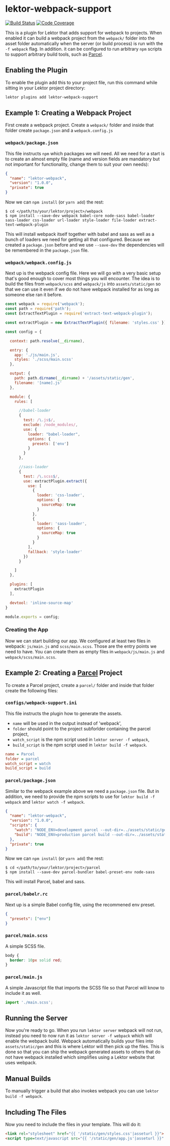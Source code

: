 # lektor-webpack-support

[![Build Status](https://travis-ci.org/lektor/lektor-webpack-support.svg)](https://travis-ci.org/lektor/lektor-webpack-support) [![Code Coverage](https://codecov.io/gh/lektor/lektor-webpack-support/branch/master/graph/badge.svg)](https://codecov.io/gh/lektor/lektor-webpack-support)

This is a plugin for Lektor that adds support for webpack to projects.  When
enabled it can build a webpack project from the `webpack/` folder into the
asset folder automatically when the server (or build process) is run with
the `-f webpack` flag. 
In addition. it can be configured to run arbitrary `npm` scripts to support
arbitrary build tools, such as [Parcel](https://parceljs.org).

## Enabling the Plugin

To enable the plugin add this to your project file, run this command while
sitting in your Lektor project directory:

```bash
lektor plugins add lektor-webpack-support
```

## Example 1: Creating a Webpack Project

First create a webpack project. Create a `webpack/` folder and
inside that folder create `package.json` and a `webpack.config.js`

### `webpack/package.json`

This file instructs `npm` which packages we will need.  All we need for a
start is to create an almost empty file (name and version fields are mandatory
but not important for functionality, change them to suit your own needs):

```json
{
  "name": "lektor-webpack",
  "version": "1.0.0",
  "private": true
}
```

Now we can `npm install` (or `yarn add`) the rest:

```
$ cd </path/to/your/lektor/project>/webpack
$ npm install --save-dev webpack babel-core node-sass babel-loader sass-loader css-loader url-loader style-loader file-loader extract-text-webpack-plugin
```

This will install webpack itself together with babel and sass as well as
a bunch of loaders we need for getting all that configured.  Because we
created a `package.json` before and we use `--save-dev` the dependencies
will be remembered in the `package.json` file.

### `webpack/webpack.config.js`

Next up is the webpack config file.  Here we will go with a very basic
setup that's good enough to cover most things you will encounter.  The
idea is to build the files from `webpack/scss` and `webpack/js` into
`assets/static/gen` so that we can use it even if we do not have webpack
installed for as long as someone else ran it before.

```javascript
const webpack = require('webpack');
const path = require('path');
const ExtractTextPlugin = require('extract-text-webpack-plugin');

const extractPlugin = new ExtractTextPlugin({ filename: 'styles.css' });

const config = {

  context: path.resolve(__dirname),

  entry: {
    app: './js/main.js',
    styles: './scss/main.scss'
  },

  output: {
    path: path.dirname(__dirname) + '/assets/static/gen',
    filename: '[name].js'
  },

  module: {
    rules: [

      //babel-loader
      {
        test: /\.js$/,
        exclude: /node_modules/,
        use: {
          loader: "babel-loader",
          options: {
            presets: ['env']
          }
        }
      },

      //sass-loader
      {
        test: /\.scss$/,
        use: extractPlugin.extract({
          use: [
            {
              loader: 'css-loader',
              options: {
                sourceMap: true
              }
            },
            {
              loader: 'sass-loader',
              options: {
                sourceMap: true
              }
            }
          ],
          fallback: 'style-loader'
        })
      }

    ]
  },

  plugins: [
    extractPlugin
  ],

  devtool: 'inline-source-map'
}

module.exports = config;
```

### Creating the App

Now we can start building our app.  We configured at least two files
in webpack: `js/main.js` and `scss/main.scss`.  Those are the entry
points we need to have.  You can create them as empty files in
`webpack/js/main.js` and `webpack/scss/main.scss`.

## Example 2: Creating a [Parcel](https://parceljs.org/) Project

To create a Parcel project, create a `parcel/` folder and inside that folder create the following files:

### `configs/webpack-support.ini`

This file instructs the plugin how to generate the assets. 

* `name` will be used in the output instead of 'webpack',
* `folder` should point to the project subforlder containing the parcel project, 
* `watch_script` is the npm script used in `lektor server -f webpack`,
* `build_script` is the npm script used in `lektor build -f webpack`.

```ini
name = Parcel
folder = parcel
watch_script = watch
build_script = build
```

### `parcel/package.json`

Similar to the webpack example above we need a `package.json` file. But in addition, we need to provide the npm scripts to use for `lektor build -f webpack` and `lektor watch -f webpack`.

```json
{
  "name": "lektor-webpack",
  "version": "1.0.0",
  "scripts": {
    "watch": "NODE_ENV=development parcel --out-dir=../assets/static/gen --out-file=main.js --public-url=./assets/ js/main.js",
    "build": "NODE_ENV=production parcel build --out-dir=../assets/static/gen --out-file=main.js --public-url=./assets/ js/main.js"
  },
  "private": true
}
```

Now we can `npm install` (or `yarn add`) the rest:

```
$ cd </path/to/your/lektor/project>/parcel
$ npm install --save-dev parcel-bundler babel-preset-env node-sass
```

This will install Parcel, babel and sass. 

### `parcel/babelr.rc`

Next up is a simple Babel config file, using the recommened env preset.

```json
{
  "presets": ["env"]
}
```

### `parcel/main.scss`

A simple SCSS file.

```scss
body {
  border: 10px solid red;
}
```

### `parcel/main.js`

A simple Javascript file that imports the SCSS file so that Parcel will know to include it as well.

```javascript
import './main.scss';
```

## Running the Server

Now you're ready to go.  When you run `lektor server` webpack will not
run, instead you need to now run it as `lektor server -f webpack` which
will enable the webpack build.  Webpack automatically builds your files
into `assets/static/gen` and this is where Lektor will then pick up the
files.  This is done so that you can ship the webpack generated assets
to others that do not have webpack installed which simplifies using a
Lektor website that uses webpack.

## Manual Builds

To manually trigger a build that also invokes webpack you can use
`lektor build -f webpack`.

## Including The Files

Now you need to include the files in your template.  This will do it:

```html
<link rel="stylesheet" href="{{ '/static/gen/styles.css'|asseturl }}">
<script type=text/javascript src="{{ '/static/gen/app.js'|asseturl }}" charset="utf-8"></script>
```
